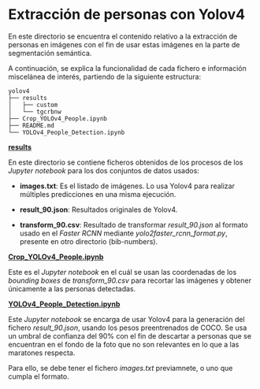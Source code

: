 # Extracción de personas con Yolov4

En este directorio se encuentra el contenido relativo a la extracción de personas en imágenes con el fin de usar estas imágenes en la parte de segmentación semántica.

A continuación, se explica la funcionalidad de cada fichero e información miscelánea de interés, partiendo de la siguiente estructura:

    yolov4
    ├── results
    │   ├── custom
    │   └── tgcrbnw 
    ├── Crop_YOLOv4_People.ipynb
    ├── README.md
    └── YOLOv4_People_Detection.ipynb

<ins>**results**</ins>

En este directorio se contiene ficheros obtenidos de los procesos de los *Jupyter notebook* para los dos conjuntos de datos usados:

* **images.txt**: Es el listado de imágenes. Lo usa Yolov4 para realizar múltiples predicciones en una misma ejecución.

* **result_90.json**: Resultados originales de Yolov4.

* **transform_90.csv**: Resultado de transformar *result_90.json* al formato usado en el *Faster RCNN* mediante *yolo2faster_rcnn_format.py*, presente en otro directorio (bib-numbers).

<ins>**Crop_YOLOv4_People.ipynb**</ins>

Este es el *Jupyter notebook* en el cuál se usan las coordenadas de los *bounding boxes* de *transform_90.csv* para recortar las imágenes y obtener únicamente a las personas detectadas.

<ins>**YOLOv4_People_Detection.ipynb**</ins>

Este *Jupyter notebook* se encarga de usar Yolov4 para la generación del fichero *result_90.json*, usando los pesos preentrenados de COCO. Se usa un umbral de confianza del 90% con el fin de descartar a personas que se encuentran en el fondo de la foto que no son relevantes en lo que a las maratones respecta.

Para ello, se debe tener el fichero *images.txt* previamnete, o uno que cumpla el formato.
